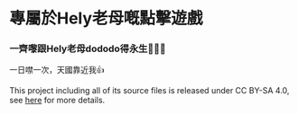 # 專屬於Hely老母嘅點擊遊戲

### 一齊嚟跟Hely老母dododo得永生🙏🙏🙏

一日噤一次，天國靠近我👍

This project including all of its source files is released under CC BY-SA 4.0, see [here](https://creativecommons.org/licenses/by-sa/4.0) for more details.

